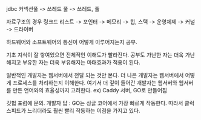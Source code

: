 jdbc 커넥션풀 -> 쓰레드 풀 -> 쓰레드, 풀 

자료구조의 경우
링크드 리스트 -> 포인터 -> 메모리 -> 힙, 스택 -> 운영체제 -> 커널 -> 드라이버

하드웨어와 소프트웨어의 통신이 어떻게 이루어지는지 공부.

기초 지식이 잘 쌓여있으면 전체적인 이해도가 빨라진다. 공부도 가난한 자는 더욱 가난해지고 부유한 자는 더욱 부유해지는 마태효과가 적용이 된다.

일반적인 개발자는 웹서버에서 전달 되는 것만 본다.
더 나은 개발자는 웹서버에서 어떻게 프로세스를 처리하는지 이해한다.
여기서 더 깊이 들어간 개발자는 웹서버와 웹서버를 만든 언어와의 효율성까지 고려한다.
ex) Caddy 서버, GO로 만들어짐

깃헙 포럼에 문의.
개발자 답 : GO는 싱글 코어에서 가장 빠르게 작동한다. 따라서 클럭 스피드가 느리더라도 훨씬 빨리 작동하는 이점을 가지고 있다.